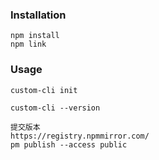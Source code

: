 ### Installation

```
npm install
npm link
```
### Usage
```
custom-cli init

custom-cli --version
```

```
提交版本
https://registry.npmmirror.com/
pm publish --access public

```

